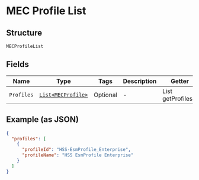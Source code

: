 
# MEC Profile List

## Structure

`MECProfileList`

## Fields

| Name | Type | Tags | Description | Getter | Setter |
|  --- | --- | --- | --- | --- | --- |
| `Profiles` | [`List<MECProfile>`](../../doc/models/mec-profile.md) | Optional | - | List<MECProfile> getProfiles() | setProfiles(List<MECProfile> profiles) |

## Example (as JSON)

```json
{
  "profiles": [
    {
      "profileId": "HSS-EsmProfile_Enterprise",
      "profileName": "HSS EsmProfile Enterprise"
    }
  ]
}
```

